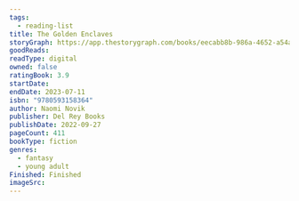 ```yaml
---
tags:
  - reading-list
title: The Golden Enclaves
storyGraph: https://app.thestorygraph.com/books/eecabb8b-986a-4652-a54a-e1a98f89e956
goodReads:
readType: digital
owned: false
ratingBook: 3.9
startDate:
endDate: 2023-07-11
isbn: "9780593158364"
author: Naomi Novik
publisher: Del Rey Books
publishDate: 2022-09-27
pageCount: 411
bookType: fiction
genres:
  - fantasy
  - young adult
Finished: Finished
imageSrc:
---
```

